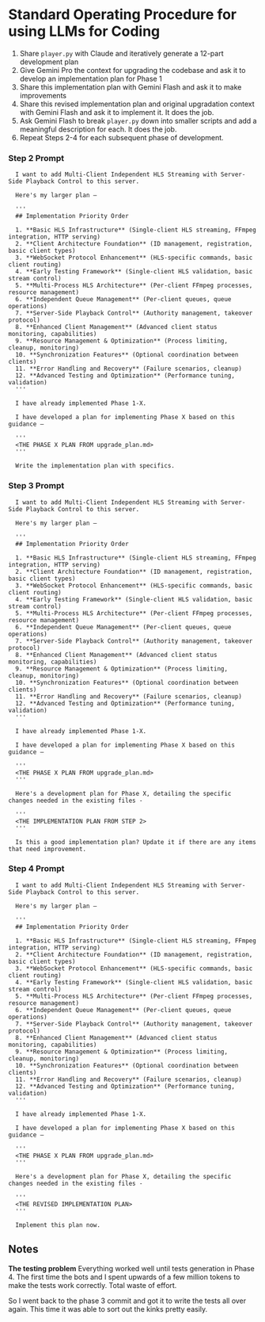 # Standard Operating Procedure for using LLMs for Coding

1. Share `player.py` with Claude and iteratively generate a 12-part development plan
2. Give Gemini Pro the context for upgrading the codebase and ask it to develop an implementation plan for Phase 1
3. Share this implementation plan with Gemini Flash and ask it to make improvements
4. Share this revised implementation plan and original upgradation context with Gemini Flash and ask it to implement it. It does the job.
5. Ask Gemini Flash to break `player.py` down into smaller scripts and add a meaningful description for each. It does the job.
6. Repeat Steps 2-4 for each subsequent phase of development.

### Step 2 Prompt

```
  I want to add Multi-Client Independent HLS Streaming with Server-Side Playback Control to this server.

  Here's my larger plan –

  '''
  ## Implementation Priority Order

  1. **Basic HLS Infrastructure** (Single-client HLS streaming, FFmpeg integration, HTTP serving)
  2. **Client Architecture Foundation** (ID management, registration, basic client types)
  3. **WebSocket Protocol Enhancement** (HLS-specific commands, basic client routing)
  4. **Early Testing Framework** (Single-client HLS validation, basic stream control)
  5. **Multi-Process HLS Architecture** (Per-client FFmpeg processes, resource management)
  6. **Independent Queue Management** (Per-client queues, queue operations)
  7. **Server-Side Playback Control** (Authority management, takeover protocol)
  8. **Enhanced Client Management** (Advanced client status monitoring, capabilities)
  9. **Resource Management & Optimization** (Process limiting, cleanup, monitoring)
  10. **Synchronization Features** (Optional coordination between clients)
  11. **Error Handling and Recovery** (Failure scenarios, cleanup)
  12. **Advanced Testing and Optimization** (Performance tuning, validation)
  '''

  I have already implemented Phase 1-X. 

  I have developed a plan for implementing Phase X based on this guidance –

  '''
  <THE PHASE X PLAN FROM upgrade_plan.md>
  '''

  Write the implementation plan with specifics.
```

### Step 3 Prompt

```
  I want to add Multi-Client Independent HLS Streaming with Server-Side Playback Control to this server.

  Here's my larger plan –

  '''
  ## Implementation Priority Order

  1. **Basic HLS Infrastructure** (Single-client HLS streaming, FFmpeg integration, HTTP serving)
  2. **Client Architecture Foundation** (ID management, registration, basic client types)
  3. **WebSocket Protocol Enhancement** (HLS-specific commands, basic client routing)
  4. **Early Testing Framework** (Single-client HLS validation, basic stream control)
  5. **Multi-Process HLS Architecture** (Per-client FFmpeg processes, resource management)
  6. **Independent Queue Management** (Per-client queues, queue operations)
  7. **Server-Side Playback Control** (Authority management, takeover protocol)
  8. **Enhanced Client Management** (Advanced client status monitoring, capabilities)
  9. **Resource Management & Optimization** (Process limiting, cleanup, monitoring)
  10. **Synchronization Features** (Optional coordination between clients)
  11. **Error Handling and Recovery** (Failure scenarios, cleanup)
  12. **Advanced Testing and Optimization** (Performance tuning, validation)
  '''

  I have already implemented Phase 1-X. 

  I have developed a plan for implementing Phase X based on this guidance –

  '''
  <THE PHASE X PLAN FROM upgrade_plan.md>
  '''

  Here's a development plan for Phase X, detailing the specific changes needed in the existing files -

  '''
  <THE IMPLEMENTATION PLAN FROM STEP 2>
  '''

  Is this a good implementation plan? Update it if there are any items that need improvement.
```

### Step 4 Prompt

```
  I want to add Multi-Client Independent HLS Streaming with Server-Side Playback Control to this server.

  Here's my larger plan –

  '''
  ## Implementation Priority Order

  1. **Basic HLS Infrastructure** (Single-client HLS streaming, FFmpeg integration, HTTP serving)
  2. **Client Architecture Foundation** (ID management, registration, basic client types)
  3. **WebSocket Protocol Enhancement** (HLS-specific commands, basic client routing)
  4. **Early Testing Framework** (Single-client HLS validation, basic stream control)
  5. **Multi-Process HLS Architecture** (Per-client FFmpeg processes, resource management)
  6. **Independent Queue Management** (Per-client queues, queue operations)
  7. **Server-Side Playback Control** (Authority management, takeover protocol)
  8. **Enhanced Client Management** (Advanced client status monitoring, capabilities)
  9. **Resource Management & Optimization** (Process limiting, cleanup, monitoring)
  10. **Synchronization Features** (Optional coordination between clients)
  11. **Error Handling and Recovery** (Failure scenarios, cleanup)
  12. **Advanced Testing and Optimization** (Performance tuning, validation)
  '''

  I have already implemented Phase 1-X. 

  I have developed a plan for implementing Phase X based on this guidance –

  '''
  <THE PHASE X PLAN FROM upgrade_plan.md>
  '''

  Here's a development plan for Phase X, detailing the specific changes needed in the existing files -

  '''
  <THE REVISED IMPLEMENTATION PLAN>
  '''

  Implement this plan now.
```

## Notes

**The testing problem**
Everything worked well until tests generation in Phase 4. The first time the bots and I spent upwards of a few million tokens to make the tests work correctly. Total waste of effort.

So I went back to the phase 3 commit and got it to write the tests all over again. This time it was able to sort out the kinks pretty easily.